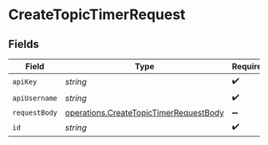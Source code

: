 # CreateTopicTimerRequest


## Fields

| Field                                                                                                   | Type                                                                                                    | Required                                                                                                | Description                                                                                             |
| ------------------------------------------------------------------------------------------------------- | ------------------------------------------------------------------------------------------------------- | ------------------------------------------------------------------------------------------------------- | ------------------------------------------------------------------------------------------------------- |
| `apiKey`                                                                                                | *string*                                                                                                | :heavy_check_mark:                                                                                      | N/A                                                                                                     |
| `apiUsername`                                                                                           | *string*                                                                                                | :heavy_check_mark:                                                                                      | N/A                                                                                                     |
| `requestBody`                                                                                           | [operations.CreateTopicTimerRequestBody](../../../sdk/models/operations/createtopictimerrequestbody.md) | :heavy_minus_sign:                                                                                      | N/A                                                                                                     |
| `id`                                                                                                    | *string*                                                                                                | :heavy_check_mark:                                                                                      | N/A                                                                                                     |